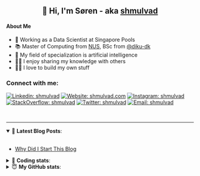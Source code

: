 <h2 align="center">
	👋 Hi, I'm Søren - aka <a href="https://shmulvad.com">shmulvad</a>
</h2>

#### About Me
- 🤖 Working as a Data Scientist at Singapore Pools
- 📚 Master of Computing from [NUS], BSc from [@diku-dk]
- 🧠 My field of specialization is artificial intelligence
- 👨‍🏫 I enjoy sharing my knowledge with others
- 👨‍💻 I love to build my own stuff

### Connect with me:

[![Linkedin: shmulvad](https://img.shields.io/badge/shmulvad-blue?style=flat&logo=Linkedin&logoColor=white)][linkedin]
[![Website: shmulvad.com](https://img.shields.io/badge/shmulvad.com-47CCCC?&style=flat&logo=Google-Chrome&logoColor=white)][website]
[![Instagram: shmulvad](https://img.shields.io/badge/-@shmulvad-purple?style=flat&logo=Instagram&logoColor=white)][instagram]
[![StackOverflow: shmulvad](https://img.shields.io/badge/shmulvad-FE7A16?style=flat&logo=stack-overflow&logoColor=white)][stackOverflow]
[![Twitter: shmulvad](https://img.shields.io/badge/@shmulvad-1ca0f1?style=flat&logo=twitter&logoColor=white)][twitter]
[![Email: shmulvad](https://img.shields.io/badge/shmulvad-D14836?style=flat&logo=gmail&logoColor=white)][mail]

<br />

---

<details open>
 <summary>📕 <b>Latest Blog Posts</b>: </summary>

<br>

<!-- BLOG-POST-LIST:START -->
- [Why Did I Start This Blog](https://shmulvad.com/blog/why-did-start-this-blog)
<!-- BLOG-POST-LIST:END -->

</details>

<!-- --- -->

<details>
 <summary>🤖 <b>Coding stats</b>: </summary>

<br>

NOTE: Doesn't track coding at work or work done in environments such as Jupyter Notebooks.

<!--START_SECTION:waka-->
![Code Time](http://img.shields.io/badge/Code%20Time-0%20secs-blue)

**I'm a Night 🦉** 

```text
🌞 Morning    85 commits     ██░░░░░░░░░░░░░░░░░░░░░░░   10.18% 
🌆 Daytime    285 commits    ████████░░░░░░░░░░░░░░░░░   34.13% 
🌃 Evening    293 commits    ████████░░░░░░░░░░░░░░░░░   35.09% 
🌙 Night      172 commits    █████░░░░░░░░░░░░░░░░░░░░   20.6%

```


📊 **This Week I Spent My Time On** 

```text
💬 Programming Languages: 
Python                   4 hrs 14 mins       █████████░░░░░░░░░░░░░░░░   36.2% 
HTML                     3 hrs 44 mins       ████████░░░░░░░░░░░░░░░░░   31.95% 
JavaScript               1 hr 45 mins        ███░░░░░░░░░░░░░░░░░░░░░░   14.99% 
Other                    48 mins             █░░░░░░░░░░░░░░░░░░░░░░░░   6.9% 
CSS                      47 mins             █░░░░░░░░░░░░░░░░░░░░░░░░   6.8%

🔥 Editors: 
VS Code                  10 hrs 53 mins      ███████████████████████░░   92.93% 
Zsh                      48 mins             █░░░░░░░░░░░░░░░░░░░░░░░░   6.9% 
Sublime Text             1 min               ░░░░░░░░░░░░░░░░░░░░░░░░░   0.16%

🐱‍💻 Projects: 
overvaagning-admin       10 hrs 55 mins      ███████████████████████░░   93.12% 
overvaagning-sender      46 mins             █░░░░░░░░░░░░░░░░░░░░░░░░   6.65% 
Unknown Project          1 min               ░░░░░░░░░░░░░░░░░░░░░░░░░   0.16% 
Terminal                 0 secs              ░░░░░░░░░░░░░░░░░░░░░░░░░   0.06% 
django-wedding-website   0 secs              ░░░░░░░░░░░░░░░░░░░░░░░░░   0.0%

```


 Last Updated on 07/07/2022 18:51:38 UTC
<!--END_SECTION:waka-->

</details>

<!-- --- -->

<details>
 <summary>😇 <b>My GitHub stats</b>: </summary>

<br>

<img align="left" alt="shmulvad's Github Stats" src="https://github-readme-stats.vercel.app/api?username=shmulvad&show_icons=true&hide_border=true" />

</details>



[website]: https://shmulvad.com
[twitter]: https://twitter.com/shmulvad
[linkedin]: https://linkedin.com/in/shmulvad
[instagram]: https://instagram.com/shmulvad
[stackOverflow]: https://stackoverflow.com/users/9248793/shmulvad
[mail]: mailto:shmulvad@gmail.com
[@diku-dk]: https://github.com/diku-dk
[github]: https://github.com/shmulvad
[NUS]: https://www.nus.edu.sg